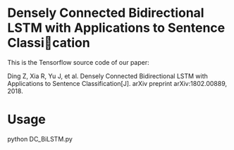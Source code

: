 # Densely Connected Bidirectional LSTM with Applications to Sentence Classication

This is the Tensorflow source code of our paper:

Ding Z, Xia R, Yu J, et al. Densely Connected Bidirectional LSTM with Applications to Sentence Classification[J]. arXiv preprint arXiv:1802.00889, 2018.

# Usage

python DC_BiLSTM.py

